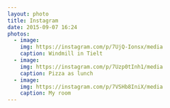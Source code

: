 ```yaml
---
layout: photo
title: Instagram
date: 2015-09-07 16:24
photos:
  - image:
    img: https://instagram.com/p/7UjQ-Ionsx/media
    caption: Windmill in Tielt
  - image:
    img: https://instagram.com/p/7Uzp0tInh1/media
    caption: Pizza as lunch
  - image:
    img: https://instagram.com/p/7VSHb8IniX/media
    caption: My room
---
```

